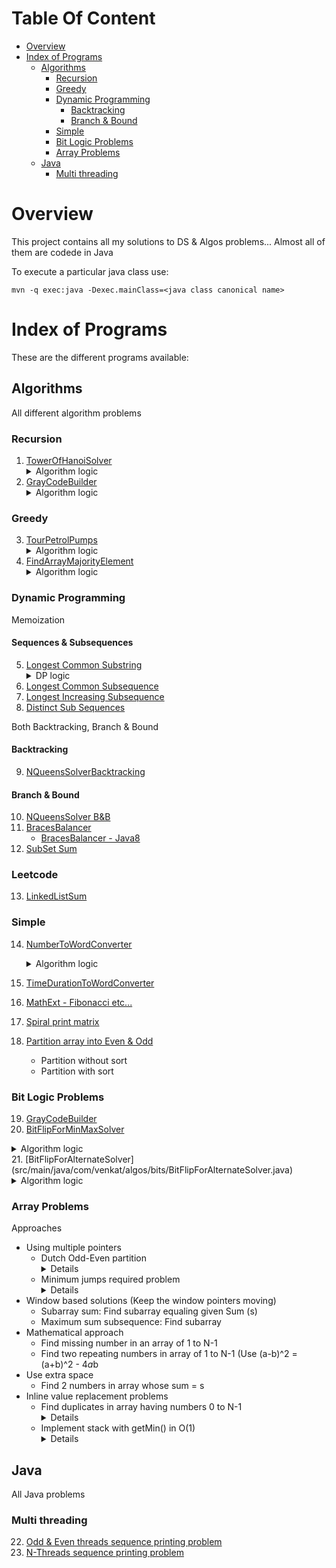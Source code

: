 # Table Of Content
   * [Overview](#overview)
   * [Index of Programs](#index-of-programs)
     * [Algorithms](#algorithms)
       * [Recursion](#recursion)
       * [Greedy](#greedy)
       * [Dynamic Programming](#dynamic-programming)
         * [Backtracking](#backtracking)
         * [Branch & Bound](#branch--bound)
       * [Simple](#simple)
       * [Bit Logic Problems](#bit-logic-problems)
       * [Array Problems](#array-problems)
     * [Java](#java)
       * [Multi threading](#multi-threading)
# Overview
This project contains all my solutions to DS & Algos problems... Almost all of them are codede in Java 

To execute a particular java class use:

```
mvn -q exec:java -Dexec.mainClass=<java class canonical name>
```
# Index of Programs
These are the different programs available:

## Algorithms
All different algorithm problems

### Recursion
1. [TowerOfHanoiSolver](src/main/java/com/venkat/algos/recursive/TowerOfHanoiSolver.java)
   <details>
      <summary>Algorithm logic</summary>
      <p>
        <ul>
          <li>if (diskNumber = 1)<code>print("Move %d from %s to %s", diskNumber, fromPole, toPole</li></code>
          <li> else
            <ul>
              <li><code>solve(diskNumber-1, fromPole, intermediaryPole, toPole)</code></li>
              <li><code>print("Move %d from %s to %s", diskNumber, fromPole, toPole)</code></li>
              <li><code>solve(diskNumber-1, intermediaryPole, toPole, fromPole)</code></li>
            </ul>
          </li>
        </ul>
      </p>
   </details>
2. [GrayCodeBuilder](src/main/java/com/venkat/algos/recursive/GrayCodeBuilder.java)
   <details>
      <summary>Algorithm logic</summary>
      <p>
         <ul>
             <li>if numBits = 1, <code>return [0, 1]</code></li>
             <li>else (for all numBits > 1)
                 <ul>
                    <li>L for (n-1) = Get GrayCode list for (numBits - 1)
                    <li>L for (n) = <code>['0' + L for (n-1), '1' + reverse(L for (n-1))]</code>
                </ul>
            </li>
         </ul>
      </p>
   </details>

### Greedy
3. [TourPetrolPumps](src/main/java/com/venkat/algos/greedy/TourPetrolPumpSolverOptimized.java)
   <details>
      <summary>Algorithm logic</summary>
      <p>
        <ul>
          <li><code>totalTourLength = arr.length;</code></li>
          <li> Outer for: <code>for (tourStart = 0 ; tourStart < arr.length; /* Donot increment tourStart here */)</code></li>
          <ul>
            <li> Inner for: <code>for (tourEnd = (tourStart + 1) % totalTourLength,<p>
                                         remGas = arr[tourStart].getGas - arr[tourStart].getNextDist,<p>
                                         totalPointsCovered = 1; remGas > 0 && tourPointsCovered < totalTourLength;
                 totalPointsCovered++, tourEnd = (tourEnd + 1) % totalTourLength)</code></li>
            <ul>
              <li><code>remGas = arr[tourEnd].getGas - arr[tourEnd].getNextDist;</code></li>
            </ul>
          </ul>
          <li>At the end<code>return -1;</code></li>
         </ul>
      </p>
   </details>
4. [FindArrayMajorityElement](src/main/java/com/venkat/algos/greedy/MajorityElementsSolver.java)
   <details>
      <summary>Algorithm logic</summary>
      <p>
         <div>Ref URL: https://www.geeksforgeeks.org/majority-element/</div>
         <div>Use Moore's voting algorithm to get in O(N) time.</div>
         <ul>
             <li>
                 In the first pass, find potential majority element using simple heuristic logic:<p>
                 <code>
                     majorityElementIdx = 1, majorityElementCount = 1<p>
                     for (i in 1..arr.length)<p>
                         if (arr[i] == arr[i-1]) i is potential candidate, majorityElementCount++<p>
                         else majorityElementCount--<p>
                         <p>
                         if (majorityElementCount == 0) set majorityElementIdx = i + 1, majorityElementCount = 0
                 </code>
             </li>
             <li>Iterate the array again to get count of <code>arr[majorityElementIdx]</code></li>
         </ul>
      </p>
   </details>

### Dynamic Programming

Memoization
#### Sequences & Subsequences
5. [Longest Common Substring](src/main/java/com/venkat/algos/dp/matrix/LCSSubStringSolver.java)
   <details>
      <summary>DP logic</summary>
      <p>
          <ul>
              <li>
                  <b>Sub problem/Memoization definition: </b><code>Longest substr@(i, j) = s1[i] == s2[j] ? Longest substr(i-1)(j-1) + 1 : 0!</code>
              </li>
              <li>
                  <b>Reducion logic: </b>Find index(i) in the memoized array which has largest value. <code>s1.substring(i - longestVal, longestVal)</code> is the longest common substring...
              </li>
          </ul>
      </p>
   </details>
6. [Longest Common Subsequence](src/main/java/com/venkat/algos/dp/matrix/LCSStringSolver.java)
7. [Longest Increasing Subsequence](src/main/java/com/venkat/algos/dp/matrix/LISSolver.java)
8. [Distinct Sub Sequences](src/main/java/com/venkat/algos/dp/matrix/DSSolver.java)

Both Backtracking, Branch & Bound
#### Backtracking
9. [NQueensSolverBacktracking](src/main/java/com/venkat/algos/dp/nqueens/NQueensSolverBacktracking.java)

#### Branch & Bound
10. [NQueensSolver B&B](src/main/java/com/venkat/algos/dp/nqueens/NQueensSolverBB.java)
11. [BracesBalancer](src/main/java/com/venkat/algos/dp/BracesBalancer.java)
    * [BracesBalancer - Java8](src/main/java/com/venkat/algos/dp/BracesBalancerJava8.java)
12. [SubSet Sum](src/main/java/com/venkat/algos/dp/SubSetSumSolver.java)

### Leetcode
13. [LinkedListSum](src/main/java/com/venkat/algos/leet/LinkedListSum.java)

### Simple
14. [NumberToWordConverter](src/main/java/com/venkat/algos/simple/NumberToWordConverter.java)
    <details>
       <summary>Algorithm logic</summary>
       <p>
          <ul>
              <li><b>For Million system:</b> Have a method that converts <a href="src/main/java/com/venkat/algos/simple/NumberToWordConverter.java#L69-L92">3-digit number to words</a>. Then, we can <a href="src/main/java/com/venkat/algos/simple/NumberToWordConverter.java#L124-L138">repeatedly call this method for every three digits and keep adding suitable suffixes</a> like - Thousand, Million, Billion etc...
              </li>
          </ul>
       </p>
    </details>

15. [TimeDurationToWordConverter](src/main/java/com/venkat/algos/simple/TimeDurationToWordConverter.java)
16. [MathExt - Fibonacci etc...](src/main/java/com/venkat/algos/simple/MathExt.java)
17. [Spiral print matrix](src/main/java/com/venkat/algos/simple/MatrixSpiralPrinter.java)
18. [Partition array into Even & Odd](src/main/java/com/venkat/algos/simple/DutchOddEvenPartitioner.java)
    * Partition without sort
    * Partition with sort

### Bit Logic Problems
19. [GrayCodeBuilder](src/main/java/com/venkat/algos/recursive/GrayCodeBuilder.java)
20. [BitFlipForMinMaxSolver](src/main/java/com/venkat/algos/bits/BitFlipForMinMaxSolver.java)
   <details>
      <summary>Algorithm logic</summary>
      <p>
        The problem is to find distance of given bit-sequence to closest of the two - All zeeros (000...) or All ones (111...). Given below is a simple heuristic to follow:
        <ul>
          <li>Check the left most bit: <code>retainBit</code> - If Zero, then move towards flipping remaining to all Zeros(000...). If One, then move towards flipping remaining to all Ones(111...)</li>
          <li>For each of the reamining bit positions - If they are not same as <code>retainBit</code>, keep flipping from that position onwards</li>
        </ul>
      </p>
   </details>
21. [BitFlipForAlternateSolver](src/main/java/com/venkat/algos/bits/BitFlipForAlternateSolver.java)
    <details>
       <summary>Algorithm logic</summary>
       <p>
         <ol>
           <li>Only two alternate sequences are possible: ZERO_ONE (01) or ONE_ZERO (10).</li>
           <li>So, pick one of the sequence - say ZERO_ONE and find the distance of given bit string to this alternating sequence (0101...) i.e. how many bits in given bit string need to be flipped to match the alternating sequence (010101...).
             <ul>
               <li>This can be done by <a href="src/main/java/com/venkat/algos/bits/BitFlipForAlternateSolver.java#L64-L72">map-reduce logic Sum[pos=0-len](bitStrArray[pos] ^ templateStrArray[pos % 2])</a>.</li>
             </ul>
           </li>
           <li>Distance to other sequence - ONE_ZERO = bitStr.length - above calculated distance</li>
           <li>Pick the <a href="src/main/java/com/venkat/algos/bits/BitFlipForAlternateSolver.java#L104-L122">closest from above two and solve</a></li>
         </ol>
       </p>
    </details>

### Array Problems
Approaches
  * Using multiple pointers
    * Dutch Odd-Even partition
      <details>
        <p>
          <ul>
            <li> Keep leftmostOdd (Starting from 0) and rightmostEven (Starting from n-1)</li>
            <li> Move the pointers until the odd/even condition is met.</li>
            <li> When condition not met - it means - leftmostOdd has an even number and rightmostEven has odd number</li>
            <li> Just swap and continue!</li>
          </ul>
        </p>
      </details>
    * Minimum jumps required problem
      <details>
        <p>
          Will add details here...
        </p>
      </details>
  * Window based solutions (Keep the window pointers moving)
    * Subarray sum: Find subarray equaling given Sum (s)
    * Maximum sum subsequence: Find subarray
  * Mathematical approach
    * Find missing number in an array of 1 to N-1
    * Find two repeating numbers in array of 1 to N-1 (Use (a-b)^2 = (a+b)^2 - 4*a*b
  * Use extra space
    * Find 2 numbers in array whose sum = s
  * Inline value replacement problems
    * Find duplicates in array having numbers 0 to N-1
      <details>
        <p>
          <ul>
            <li> Iterate over each element in array and set arr[ele % n] += n</li>
            <li> In second iteration of array now check if arr[i] / n > 1. If yes, then i occurs more than once!</li>
          </ul>
        </p>
      </details>
    * Implement stack with getMin() in O(1)
      <details>
        <p>
          <ul>
            <li> Keep currentMin variable to point to the currentMinimum val</li>
            <li> During every push(x)
              <ul>
                <li> if (x >= currentMin) just push x</li>
                <li> if (x < currentMin) Push 2 * x - currentMin, Set currentMin=x. Note: Since x < currentMin, 2*x-currentMin (x + (x - currentMin)) will be < x - The new currentMin </li>
              </ul>
            </li>
            <li> During pop()
              <ul>
                <li> if num >= currentMin - return num</li>
                <li> if num < currentMin, Return currentMin (which is x), update currentMin = 2 * currentMin - num (Because 2 * currentMin - num = 2 * currentMin (x) - (2 * x - previousMin)</li>
              </ul>
            </li>
          </ul>
        </p>
      </details>


## Java
All Java problems

### Multi threading
22. [Odd & Even threads sequence printing problem](src/main/java/com/venkat/java/threads/OddEvenThreadPrinter.java)
23. [N-Threads sequence printing problem](src/main/java/com/venkat/java/threads/NThreadPrinter.java)
